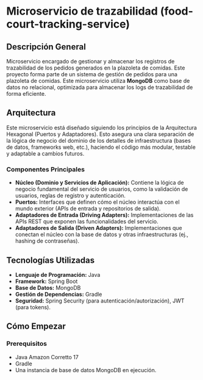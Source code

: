 # Microservicio de trazabilidad (food-court-tracking-service)

## Descripción General

Microservicio encargado de gestionar y almacenar los registros de trazabilidad de los pedidos generados en la plazoleta de comidas.
Este proyecto forma parte de un sistema de gestión de pedidos para una plazoleta de comidas.
Este microservicio utiliza **MongoDB** como base de datos no relacional, optimizada para almacenar los logs de trazabilidad de forma eficiente.

## Arquitectura

Este microservicio está diseñado siguiendo los principios de la Arquitectura Hexagonal (Puertos y Adaptadores). Esto asegura una clara separación de la lógica de negocio del dominio de los detalles de infraestructura (bases de datos, frameworks web, etc.), haciendo el código más modular, testable y adaptable a cambios futuros.

### Componentes Principales

* **Núcleo (Dominio y Servicios de Aplicación):** Contiene la lógica de negocio fundamental del servicio de usuarios, como la validación de usuarios, reglas de registro y autenticación.
* **Puertos:** Interfaces que definen cómo el núcleo interactúa con el mundo exterior (APIs de entrada y repositorios de salida).
* **Adaptadores de Entrada (Driving Adapters):** Implementaciones de las APIs REST que exponen las funcionalidades del servicio.
* **Adaptadores de Salida (Driven Adapters):** Implementaciones que conectan el núcleo con la base de datos y otras infraestructuras (ej., hashing de contraseñas).

## Tecnologías Utilizadas

* **Lenguaje de Programación:** Java
* **Framework:** Spring Boot
* **Base de Datos:** MongoDB
* **Gestión de Dependencias:** Gradle
* **Seguridad:** Spring Security (para autenticación/autorización), JWT (para tokens).

## Cómo Empezar

### Prerequisitos

* Java Amazon Corretto 17
* Gradle
* Una instancia de base de datos MongoDB en ejecución.
